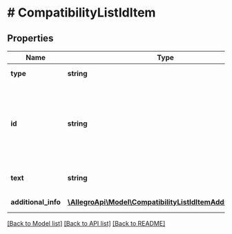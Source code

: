 # # CompatibilityListIdItem

## Properties

Name | Type | Description | Notes
------------ | ------------- | ------------- | -------------
**type** | **string** |  | [default to 'ID']
**id** | **string** | Id of the compatible item. Should be used in categories where ID version of compatible list is supported. See &lt;a href&#x3D;\&quot;/documentation/#tag/Compatibility-List/paths/~1sale~1compatibility-list~1supported-categories/get\&quot;&gt; supported-categories&lt;/a&gt; resource. &lt;a href&#x3D;\&quot;../../compatibility_list\&quot; target&#x3D;\&quot;_blank\&quot;&gt;Read more&lt;/a&gt;. |
**text** | **string** | Text description of the compatible item. When creating (Post) or updating (Put) a compatibility list the field is ignored. | [optional]
**additional_info** | [**\AllegroApi\Model\CompatibilityListIdItemAdditionalInfo[]**](CompatibilityListIdItemAdditionalInfo.md) | Details of the compatible item represented by ID. | [optional]

[[Back to Model list]](../../README.md#models) [[Back to API list]](../../README.md#endpoints) [[Back to README]](../../README.md)
